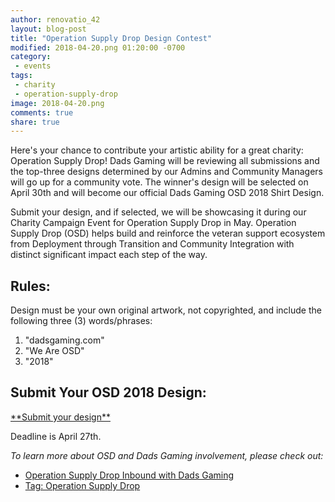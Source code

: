 ```yaml
---
author: renovatio_42
layout: blog-post
title: "Operation Supply Drop Design Contest"
modified: 2018-04-20.png 01:20:00 -0700
category:
 - events
tags:
 - charity
 - operation-supply-drop
image: 2018-04-20.png
comments: true
share: true
---
```


Here's your chance to contribute your artistic ability for a great charity: Operation Supply Drop! Dads Gaming will be reviewing all submissions and the top-three designs determined by our Admins and Community Managers will go up for a community vote. The winner's design will be selected on April 30th and will become our official Dads Gaming OSD 2018 Shirt Design.

Submit your design, and if selected, we will be showcasing it during our Charity Campaign Event for Operation Supply Drop in May. Operation Supply Drop (OSD) helps build and reinforce the veteran support ecosystem from Deployment through Transition and Community Integration with distinct significant impact each step of the way.

<h2>Rules:</h2>
Design must be your own original artwork, not copyrighted, and include the following three (3) words/phrases: 

1. "dadsgaming.com"
2. "We Are OSD"
3. "2018"

<h2>Submit Your OSD 2018 Design:</h2>
<a href = "https://goo.gl/forms/bCoqAOskfsJS3Dx73" target="_blank" class = "btn btn-success" role = "button">
**Submit your design**
</a>

Deadline is April 27th.


*To learn more about OSD and Dads Gaming involvement, please check out:*
* [Operation Supply Drop Inbound with Dads Gaming](http://dadsgaming.com/events/2016/04/03/operation-supply-drop-inbound-with-dads-gaming/)
* [Tag: Operation Supply Drop](http://dadsgaming.com/tag/operation-supply-drop/)